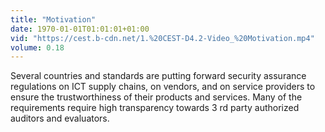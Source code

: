 ```yaml
---
title: "Motivation"
date: 1970-01-01T01:01:01+01:00
vid: "https://cest.b-cdn.net/1.%20CEST-D4.2-Video_%20Motivation.mp4"
volume: 0.18
---
```

Several countries and standards are putting forward security assurance regulations on ICT supply chains, on vendors, and on service providers to ensure the trustworthiness of their products and services. Many of the requirements require high transparency towards 3 rd party authorized auditors and evaluators.
